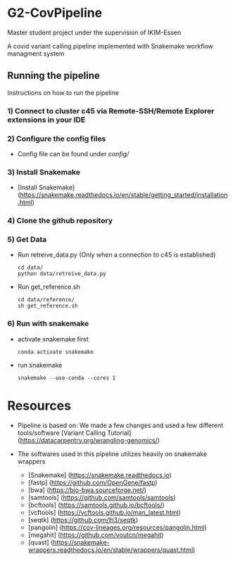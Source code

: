 # G2-CovPipeline
Master student project under the supervision of IKIM-Essen

A covid variant calling pipeline implemented with Snakemake workflow managment system

## Running the pipeline
Instructions on how to run the pipeline

### 1) Connect to cluster c45 via Remote-SSH/Remote Explorer extensions in your IDE

### 2) Configure the config files
- Config file can be found under _config/_

### 3) Install Snakemake
- [Install Snakemake] (https://snakemake.readthedocs.io/en/stable/getting_started/installation.html)

### 4) Clone the github repository 

### 5) Get Data
- Run retreive_data.py (Only when a connection to c45 is established)
    ```
    cd data/
    python data/retreive_data.py
    ```
- Run get_reference.sh
    ```
    cd data/reference/
    sh get_reference.sh
    ```
### 6) Run with snakemake 
- activate snakemake first
    ```
    conda activate snakemake
    ```

- run snakemake
    ```
    snakemake --use-conda --cores 1
    ```

# Resources
- Pipeline is based on:
    We made a few changes and used a few different tools/software
    [Variant Calling Tutorial] (https://datacarpentry.org/wrangling-genomics/)

- The softwares used in this pipeline utilizes heavily on snakemake wrappers
    - [Snakemake] (https://snakemake.readthedocs.io)
    - [fastp] (https://github.com/OpenGene/fastp)
    - [bwa] (https://bio-bwa.sourceforge.net/)
    - [samtools] (https://github.com/samtools/samtools)
    - [bcftools] (https://samtools.github.io/bcftools/)
    - [vcftools] (https://vcftools.github.io/man_latest.html)
    - [seqtk] (https://github.com/lh3/seqtk)
    - [pangolin] (https://cov-lineages.org/resources/pangolin.html)
    - [megahit] (https://github.com/voutcn/megahit)
    - [quast] (https://snakemake-wrappers.readthedocs.io/en/stable/wrappers/quast.html)


